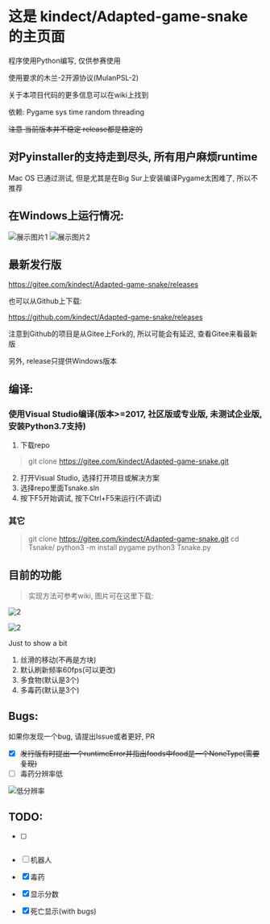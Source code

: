 # 这是 kindect/Adapted-game-snake 的主页面
程序使用Python编写, 仅供参赛使用

使用要求的木兰-2开源协议(MulanPSL-2)

关于本项目代码的更多信息可以在wiki上找到

依赖: Pygame sys time random threading

~~注意 当前版本并不稳定 release都是稳定的~~

## 对Pyinstaller的支持走到尽头, 所有用户麻烦runtime

Mac OS 已通过测试, 但是尤其是在Big Sur上安装编译Pygame太困难了, 所以不推荐

## 在Windows上运行情况:
![展示图片1](https://images.gitee.com/uploads/images/2020/0802/144029_0eec6591_6537938.png)
![展示图片2](https://images.gitee.com/uploads/images/2020/0802/144046_36e1e283_6537938.png)
## 最新发行版
https://gitee.com/kindect/Adapted-game-snake/releases


也可以从Github上下载:

https://github.com/kindect/Adapted-game-snake/releases

注意到Github的项目是从Gitee上Fork的, 所以可能会有延迟, 查看Gitee来看最新版

另外, release只提供Windows版本

## 编译:
### 使用Visual Studio编译(版本>=2017, 社区版或专业版, 未测试企业版, 安装Python3.7支持)
1. 下载repo
> git clone https://gitee.com/kindect/Adapted-game-snake.git
2. 打开Visual Studio, 选择打开项目或解决方案
3. 选择repo里面Tsnake.sln
4. 按下F5开始调试, 按下Ctrl+F5来运行(不调试)
### 其它
> git clone https://gitee.com/kindect/Adapted-game-snake.git
> cd Tsnake/
> python3 -m install pygame
> python3 Tsnake.py

## 目前的功能
> 实现方法可参考wiki, 图片可在这里下载:

![2](https://images.gitee.com/uploads/images/2020/0803/145912_a12be9ca_6537938.png)

![2](https://images.gitee.com/uploads/images/2020/0803/145925_33a0d83a_6537938.png)

Just to show a bit

1. 丝滑的移动(不再是方块)
2. 默认刷新频率60fps(可以更改)
3. 多食物(默认是3个)
4. 多毒药(默认是3个)

## Bugs:
如果你发现一个bug, 请提出Issue或者更好, PR
* [x] ~~发行版有时提出一个runtimeError并指出foods中food是一个NoneType(需要复现)~~
* [ ] 毒药分辨率低

![低分辨率](https://images.gitee.com/uploads/images/2020/0802/150242_ec74553b_6537938.png)

## TODO:
* [ ] ~~~多人模式(脱机)~~~(已抛弃该方案)

* [ ] 机器人

* [x] 毒药

* [x] 显示分数

* [x] 死亡显示(with bugs)